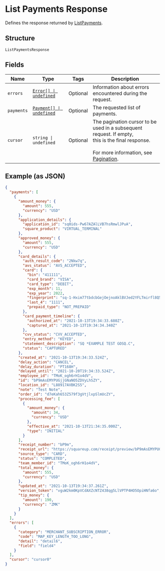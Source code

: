 
# List Payments Response

Defines the response returned by [ListPayments](../api/payments.md#list-payments).

## Structure

`ListPaymentsResponse`

## Fields

| Name | Type | Tags | Description |
|  --- | --- | --- | --- |
| `errors` | [`Error[] \| undefined`](../models/error.md) | Optional | Information about errors encountered during the request. |
| `payments` | [`Payment[] \| undefined`](../models/payment.md) | Optional | The requested list of payments. |
| `cursor` | `string \| undefined` | Optional | The pagination cursor to be used in a subsequent request. If empty,<br/>this is the final response.<br/><br/>For more information, see [Pagination](https://developer.squareup.com/docs/build-basics/common-api-patterns/pagination). |

## Example (as JSON)

```json
{
  "payments": [
    {
      "amount_money": {
        "amount": 555,
        "currency": "USD"
      },
      "application_details": {
        "application_id": "sq0ids-Pw67AZAlLVB7hsRmwlJPuA",
        "square_product": "VIRTUAL_TERMINAL"
      },
      "approved_money": {
        "amount": 555,
        "currency": "USD"
      },
      "card_details": {
        "auth_result_code": "2Nkw7q",
        "avs_status": "AVS_ACCEPTED",
        "card": {
          "bin": "411111",
          "card_brand": "VISA",
          "card_type": "DEBIT",
          "exp_month": 11,
          "exp_year": 2022,
          "fingerprint": "sq-1-Hxim77tbdcbGejOejnoAklBVJed2YFLTmirfl8Q5XZzObTc8qY_U8RkwzoNL8dCEcQ",
          "last_4": "1111",
          "prepaid_type": "NOT_PREPAID"
        },
        "card_payment_timeline": {
          "authorized_at": "2021-10-13T19:34:33.680Z",
          "captured_at": "2021-10-13T19:34:34.340Z"
        },
        "cvv_status": "CVV_ACCEPTED",
        "entry_method": "KEYED",
        "statement_description": "SQ *EXAMPLE TEST GOSQ.C",
        "status": "CAPTURED"
      },
      "created_at": "2021-10-13T19:34:33.524Z",
      "delay_action": "CANCEL",
      "delay_duration": "PT168H",
      "delayed_until": "2021-10-20T19:34:33.524Z",
      "employee_id": "TMoK_ogh6rH1o4dV",
      "id": "bP9mAsEMYPUGjjGNaNO5ZDVyLhSZY",
      "location_id": "L88917AVBK2S5",
      "note": "Test Note",
      "order_id": "d7eKah653Z579f3gVtjlxpSlmUcZY",
      "processing_fee": [
        {
          "amount_money": {
            "amount": 34,
            "currency": "USD"
          },
          "effective_at": "2021-10-13T21:34:35.000Z",
          "type": "INITIAL"
        }
      ],
      "receipt_number": "bP9m",
      "receipt_url": "https://squareup.com/receipt/preview/bP9mAsEMYPUGjjGNaNO5ZDVyLhSZY",
      "source_type": "CARD",
      "status": "COMPLETED",
      "team_member_id": "TMoK_ogh6rH1o4dV",
      "total_money": {
        "amount": 555,
        "currency": "USD"
      },
      "updated_at": "2021-10-13T19:34:37.261Z",
      "version_token": "vguW2km0KpVCdAXZcNTZ438qg5LlVPTP4HO5OpiHNfa6o",
      "tip_money": {
        "amount": 190,
        "currency": "ZMK"
      }
    }
  ],
  "errors": [
    {
      "category": "MERCHANT_SUBSCRIPTION_ERROR",
      "code": "MAP_KEY_LENGTH_TOO_LONG",
      "detail": "detail6",
      "field": "field4"
    }
  ],
  "cursor": "cursor0"
}
```

